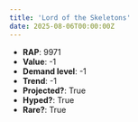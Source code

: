 ```yaml
---
title: 'Lord of the Skeletons'
date: 2025-08-06T00:00:00Z
---
```

- **RAP**: 9971
- **Value**: -1
- **Demand level**: -1
- **Trend**: -1
- **Projected?**: True
- **Hyped?**: True
- **Rare?**: True
